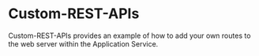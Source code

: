 # Custom-REST-APIs

Custom-REST-APIs provides an example of how to add your own routes to the web server within the Application Service.
